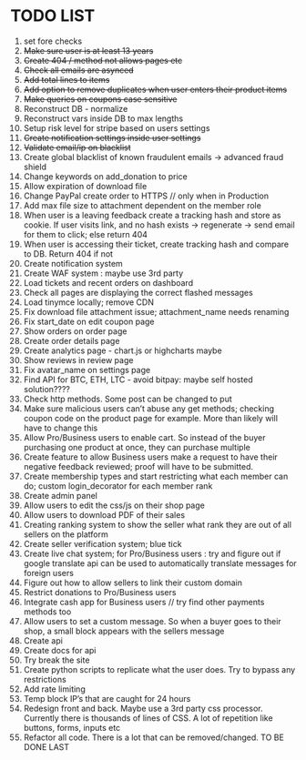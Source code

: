 # TODO LIST

1. set fore checks
2. ~~Make sure user is at least 13 years~~
3. ~~Create 404 / method not allows pages etc~~
4. ~~Check all emails are asynced~~
5. ~~Add total lines to items~~
6. ~~Add option to remove duplicates when user enters their product items~~
7. ~~Make queries on coupons case sensitive~~
8. Reconstruct DB - normalize
9. Reconstruct vars inside DB to max lengths
10. Setup risk level for stripe based on users settings
11. ~~Create notification settings inside user settings~~
12. ~~Validate email/ip on blacklist~~
13. Create global blacklist of known fraudulent emails -> advanced fraud shield
14. Change keywords on add_donation to price
15. Allow expiration of download file
16. Change PayPal create order to HTTPS // only when in Production
17. Add max file size to attachment dependent on the member role
18. When user is a leaving feedback create a tracking hash and store as cookie. If user visits link, and no hash exists -> regenerate -> send email for them to click; else return 404
19. When user is accessing their ticket, create tracking hash and compare to DB. Return 404 if not
20. Create notification system
21. Create WAF system : maybe use 3rd party
22. Load tickets and recent orders on dashboard
23. Check all pages are displaying the correct flashed messages
24. Load tinymce locally; remove CDN
25. Fix download file attachment issue; attachment_name needs renaming
26. Fix start_date on edit coupon page
27. Show orders on order page
28. Create order details page
29. Create analytics page - chart.js or highcharts maybe
30. Show reviews in review page
31. Fix avatar_name on settings page
32. Find API for BTC, ETH, LTC - avoid bitpay: maybe self hosted solution????
33. Check http methods. Some post can be changed to put
34. Make sure malicious users can’t abuse any get methods; checking coupon code on the product page for example. More than likely will have to change this
35. Allow Pro/Business users to enable cart. So instead of the buyer purchasing one product at once, they can purchase multiple
36. Create feature to allow Business users make a request to have their negative feedback reviewed; proof will have to be submitted.
37. Create membership types and start restricting what each member can do; custom login_decorator for each member rank
38. Create admin panel
39. Allow users to edit the css/js on their shop page
40. Allow users to download PDF of their sales
41. Creating ranking system to show the seller what rank they are out of all sellers on the platform
42. Create seller verification system; blue tick
43. Create live chat system; for Pro/Business users : try and figure out if google translate api can be used to automatically translate messages for foreign users
44. Figure out how to allow sellers to link their custom domain
45. Restrict donations to Pro/Business users
46. Integrate cash app for Business users // try find other payments methods too
47. Allow users to set a custom message. So when a buyer goes to their shop, a small block appears with the sellers message
48. Create api
49. Create docs for api
50. Try break the site
51. Create python scripts to replicate what the user does. Try to bypass any restrictions
52. Add rate limiting
53. Temp block IP’s that are caught for 24 hours
54. Redesign front and back. Maybe use a 3rd party css processor. Currently there is thousands of lines of CSS. A lot of repetition like buttons, forms, inputs etc
55. Refactor all code. There is a lot that can be removed/changed. TO BE DONE LAST